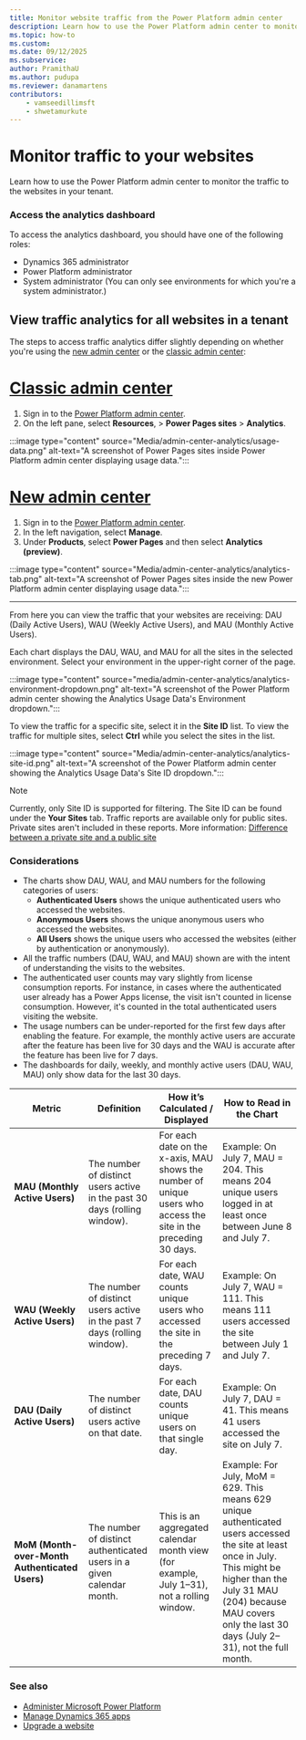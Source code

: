 ```yaml
---
title: Monitor website traffic from the Power Platform admin center
description: Learn how to use the Power Platform admin center to monitor the traffic to the websites in your tenant.
ms.topic: how-to
ms.custom: 
ms.date: 09/12/2025
ms.subservice:
author: PramithaU
ms.author: pudupa
ms.reviewer: danamartens
contributors:
    - vamseedillimsft
    - shwetamurkute
---
```


# Monitor traffic to your websites

Learn how to use the Power Platform admin center to monitor the traffic to the websites in your tenant. 

### Access the analytics dashboard

To access the analytics dashboard, you should have one of the following roles:

- Dynamics 365 administrator
- Power Platform administrator
- System administrator (You can only see environments for which you're a system administrator.)

## View traffic analytics for all websites in a tenant

The steps to access traffic analytics differ slightly depending on whether you're using the [new admin center](new-admin-overview.md) or the [classic admin center](admin-overview.md):

# [Classic admin center](#tab/classic)

1. Sign in to the [Power Platform admin center](https://admin.powerplatform.microsoft.com/).
1. On the left pane, select **Resources**, > **Power Pages sites** > **Analytics**.

:::image type="content" source="Media/admin-center-analytics/usage-data.png" alt-text="A screenshot of Power Pages sites inside Power Platform admin center displaying usage data.":::

# [New admin center](#tab/new)

1. Sign in to the [Power Platform admin center](https://admin.powerplatform.microsoft.com/).
1. In the left navigation, select **Manage**.
1. Under **Products**, select **Power Pages** and then select **Analytics (preview)**.

:::image type="content" source="Media/admin-center-analytics/analytics-tab.png" alt-text="A screenshot of Power Pages sites inside the new Power Platform admin center displaying usage data.":::

---

From here you can view the traffic that your websites are receiving: DAU (Daily Active Users), WAU (Weekly Active Users), and MAU (Monthly Active Users).

Each chart displays the DAU, WAU, and MAU for all the sites in the selected environment. Select your environment in the upper-right corner of the page.

:::image type="content" source="media/admin-center-analytics/analytics-environment-dropdown.png" alt-text="A screenshot of the Power Platform admin center showing the Analytics Usage Data's Environment dropdown.":::

To view the traffic for a specific site, select it in the **Site ID** list. To view the traffic for multiple sites, select **Ctrl** while you select the sites in the list.

:::image type="content" source="Media/admin-center-analytics/analytics-site-id.png" alt-text="A screenshot of the Power Platform admin center showing the Analytics Usage Data's Site ID dropdown.":::

>[!NOTE]
> Currently, only Site ID is supported for filtering. The Site ID can be found under the **Your Sites** tab.
> Traffic reports are available only for public sites. Private sites aren't included in these reports. More information: [Difference between a private site and a public site](../security/site-visibility.md#difference-between-a-private-site-and-a-public-site)

### Considerations

- The charts show DAU, WAU, and MAU numbers for the following categories of users:
    - **Authenticated Users** shows the unique authenticated users who accessed the websites.
    - **Anonymous Users** shows the unique anonymous users who accessed the websites.
    - **All Users** shows the unique users who accessed the websites (either by authentication or anonymously).
- All the traffic numbers (DAU, WAU, and MAU) shown are with the intent of understanding the visits to the websites. 
- The authenticated user counts may vary slightly from license consumption reports. For instance, in cases where the authenticated user already has a Power Apps license, the visit isn't counted in license consumption. However, it's counted in the total authenticated users visiting the website.
- The usage numbers can be under-reported for the first few days after enabling the feature. For example, the monthly active users are accurate after the feature has been live for 30 days and the WAU is accurate after the feature has been live for 7 days.
- The dashboards for daily, weekly, and monthly active users (DAU, WAU, MAU) only show data for the last 30 days.

| Metric    | Definition              | How it’s Calculated / Displayed          | How to Read in the Chart                |
|-----------|-------------------------|------------------------------------------|-----------------------------------------|
| **MAU (Monthly Active Users)**  | The number of distinct users active in the past 30 days (rolling window). | For each date on the x-axis, MAU shows the number of unique users who access the site in the preceding 30 days.   | Example: On July 7, MAU = 204. This means 204 unique users logged in at least once between June 8 and July 7.      |
| **WAU (Weekly Active Users)**   | The number of distinct users active in the past 7 days (rolling window).  | For each date, WAU counts unique users who accessed the site in the preceding 7 days.            | Example: On July 7, WAU = 111. This means 111 users accessed the site between July 1 and July 7.    |
| **DAU (Daily Active Users)**    | The number of distinct users active on that date.   | For each date, DAU counts unique users on that single day.  | Example: On July 7, DAU = 41. This means 41 users accessed the site on July 7.    |
| **MoM (Month-over-Month Authenticated Users)** | The number of distinct authenticated users in a given calendar month. | This is an aggregated calendar month view (for example, July 1–31), not a rolling window.          | Example: For July, MoM = 629. This means 629 unique authenticated users accessed the site at least once in July. This might be higher than the July 31 MAU (204) because MAU covers only the last 30 days (July 2–31), not the full month. |

### See also

- [Administer Microsoft Power Platform](/power-platform/admin/admin-documentation)
- [Manage Dynamics 365 apps](/power-platform/admin/manage-apps)  
- [Upgrade a website](upgrade-site.md)
